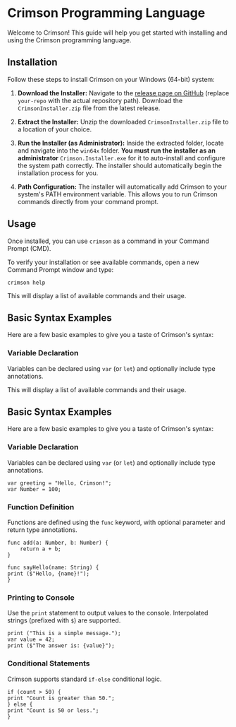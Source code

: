 # Crimson Programming Language

Welcome to Crimson! This guide will help you get started with installing and using the Crimson programming language.

## Installation

Follow these steps to install Crimson on your Windows (64-bit) system:

1.  **Download the Installer:**
    Navigate to the [release page on GitHub](https://github.com/ModMaker101/crimson/releases/) (replace `your-repo` with the actual repository path). Download the `CrimsonInstaller.zip` file from the latest release.

2.  **Extract the Installer:**
    Unzip the downloaded `CrimsonInstaller.zip` file to a location of your choice.

3.  **Run the Installer (as Administrator):**
    Inside the extracted folder, locate and navigate into the `win64x` folder. **You must run the installer as an administrator** ```Crimson.Installer.exe``` for it to auto-install and configure the system path correctly. The installer should automatically begin the installation process for you.

4.  **Path Configuration:**
    The installer will automatically add Crimson to your system's PATH environment variable. This allows you to run Crimson commands directly from your command prompt.

## Usage

Once installed, you can use `crimson` as a command in your Command Prompt (CMD).

To verify your installation or see available commands, open a new Command Prompt window and type:
```
crimson help
```

This will display a list of available commands and their usage.

## Basic Syntax Examples

Here are a few basic examples to give you a taste of Crimson's syntax:

### Variable Declaration

Variables can be declared using `var` (or `let`) and optionally include type annotations.

This will display a list of available commands and their usage.

## Basic Syntax Examples

Here are a few basic examples to give you a taste of Crimson's syntax:

### Variable Declaration

Variables can be declared using `var` (or `let`) and optionally include type annotations.
```
var greeting = "Hello, Crimson!";
var Number = 100;
```

### Function Definition

Functions are defined using the `func` keyword, with optional parameter and return type annotations.
```
func add(a: Number, b: Number) {
    return a + b;
}

func sayHello(name: String) {
print ($"Hello, {name}!");
}
```

### Printing to Console

Use the `print` statement to output values to the console. Interpolated strings (prefixed with `$`) are supported.

```
print ("This is a simple message.");
var value = 42;
print ($"The answer is: {value}");
```
### Conditional Statements

Crimson supports standard `if-else` conditional logic.
```
if (count > 50) {
print "Count is greater than 50.";
} else {
print "Count is 50 or less.";
}
```
